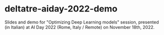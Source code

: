 # deltatre-aiday-2022-demo
Slides and demo for "Optimizing Deep Learning models" session, presented (in Italian) at AI Day 2022 (Rome, Italy / Remote) on November 18th, 2022.
